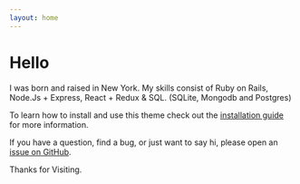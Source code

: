 ```yaml
---
layout: home
---
```

# Hello

I was born and raised in New York. My skills consist of Ruby on Rails, Node.Js + Express, React + Redux & SQL. (SQLite, Mongodb and Postgres)

To learn how to install and use this theme check out the [installation guide](http://taylantatli.me/Halve/halve-theme/) for more information.

If you have a question, find a bug, or just want to say hi, please open an [issue on GitHub](https://github.com/TaylanTatli/Halve/issues/new).

Thanks for Visiting.
